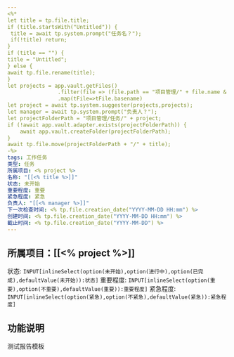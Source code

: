 ```yaml
---
<%*
let title = tp.file.title;
if (title.startsWith("Untitled")) {
 title = await tp.system.prompt("任务名？");
 if(!title) return;
}
if (title == "") {
title = "Untitled";
} else {
await tp.file.rename(title);
}
let projects = app.vault.getFiles()
				.filter(file => (file.path == "项目管理/" + file.name & file.extension == "md"))
				.map(tFile=>tFile.basename)
let project = await tp.system.suggester(projects,projects);
let manager = await tp.system.prompt("负责人？");
let projectFolderPath = "项目管理/任务/" + project;
if (!await app.vault.adapter.exists(projectFolderPath)) {
    await app.vault.createFolder(projectFolderPath);
}
await tp.file.move(projectFolderPath + "/" + title);
-%>
tags: 工作任务
类型: 任务
所属项目: <% project %>
名称: "[[<% title %>]]"
状态: 未开始
重要程度: 重要
紧急程度: 紧急
负责人: "[[<% manager %>]]"
下一次检查时间: <% tp.file.creation_date("YYYY-MM-DD HH:mm") %>
创建时间: <% tp.file.creation_date("YYYY-MM-DD HH:mm") %>
截止时间: <% tp.file.creation_date("YYYY-MM-DD") %>
---
```

## 所属项目：[[<% project %>]]

状态: `INPUT[inlineSelect(option(未开始),option(进行中),option(已完成),defaultValue(未开始)):状态]` 重要程度: `INPUT[inlineSelect(option(重要),option(不重要),defaultValue(重要)):重要程度]` 紧急程度: `INPUT[inlineSelect(option(紧急),option(不紧急),defaultValue(紧急)):紧急程度]`

## 功能说明

测试报告模板

